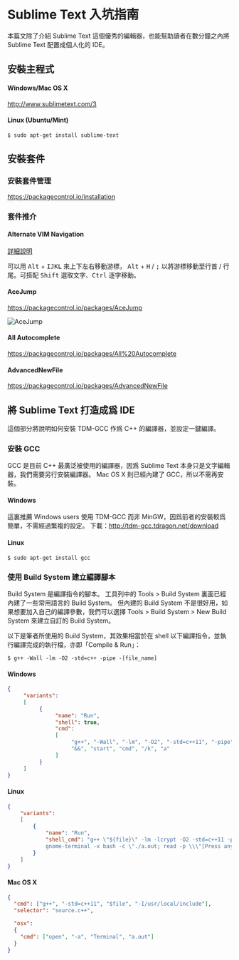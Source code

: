 # Sublime Text 入坑指南
本篇文除了介紹 Sublime Text 這個優秀的編輯器，也能幫助讀者在數分鐘之內將 Sublime Text 配置成個人化的 IDE。

## 安裝主程式

#### Windows/Mac OS X
http://www.sublimetext.com/3

#### Linux (Ubuntu/Mint)
``` shell
$ sudo apt-get install sublime-text
```

## 安裝套件

### 安裝套件管理
https://packagecontrol.io/installation

### 套件推介

#### Alternate VIM Navigation
[詳細說明](https://packagecontrol.io/packages/Alternate%20VIM%20Navigation)

可以用 <kbd>Alt</kbd> + <kbd>I</kbd><kbd>J</kbd><kbd>K</kbd><kbd>L</kbd> 來上下左右移動游標，
<kbd>Alt</kbd> + <kbd>H</kbd> / <kbd>;</kbd> 以將游標移動至行首 / 行尾。可搭配 <kbd>Shift</kbd> 選取文字、<kbd>Ctrl</kbd> 逐字移動。

#### AceJump
https://packagecontrol.io/packages/AceJump

![AceJump](https://cloud.githubusercontent.com/assets/8056203/10858871/92069504-7f58-11e5-8593-e373121fd917.gif)

#### All Autocomplete
https://packagecontrol.io/packages/All%20Autocomplete

#### AdvancedNewFile
https://packagecontrol.io/packages/AdvancedNewFile

## 將 Sublime Text 打造成爲 IDE

這個部分將說明如何安裝 TDM-GCC 作爲 C++ 的編譯器，並設定一鍵編譯。

### 安裝 GCC

GCC 是目前 C++ 最廣泛被使用的編譯器，因爲 Sublime Text 本身只是文字編輯器，我們需要另行安裝編譯器。
Mac OS X 則已經內建了 GCC，所以不需再安裝。

#### Windows

這裏推薦 Windows users 使用 TDM-GCC 而非 MinGW，因爲前者的安裝較爲簡單，不需經過繁複的設定。
下載：http://tdm-gcc.tdragon.net/download

#### Linux
``` shell
$ sudo apt-get install gcc
```

### 使用 Build System 建立編譯腳本

Build System 是編譯指令的腳本。
工具列中的 Tools > Build System 裏面已經內建了一些常用語言的 Build System。
但內建的 Build System 不是很好用，如果想要加入自己的編譯參數，我們可以選擇 Tools > Build System > New Build System 來建立自訂的 Build System。

以下是筆者所使用的 Build System，其效果相當於在 shell 以下編譯指令，並執行編譯完成的執行檔，亦即「Compile & Run」：
``` shell
$ g++ -Wall -lm -O2 -std=c++ -pipe -[file_name]
```

#### Windows
``` json
{
     "variants":
     [
          {
               "name": "Run",
               "shell": true,
               "cmd":
               [
                    "g++", "-Wall", "-lm", "-O2", "-std=c++11", "-pipe", "$file",
                    "&&", "start", "cmd", "/k", "a"
               ]
          }
     ]
}
```

#### Linux
``` json
{
    "variants":
    [
        {
            "name": "Run",
            "shell_cmd": "g++ \"${file}\" -lm -lcrypt -O2 -std=c++11 -pipe;
            gnome-terminal -x bash -c \"./a.out; read -p \\\"[Press anykey]\\\"\""
        }
    ]
}
```

#### Mac OS X
``` json
{
  "cmd": ["g++", "-std=c++11", "$file", "-I/usr/local/include"],
  "selector": "source.c++",

  "osx":
  {
    "cmd": ["open", "-a", "Terminal", "a.out"]
  }
}
```
